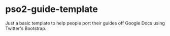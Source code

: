 # pso2-guide-template
Just a basic template to help people port their guides off Google Docs using Twitter's Bootstrap.
